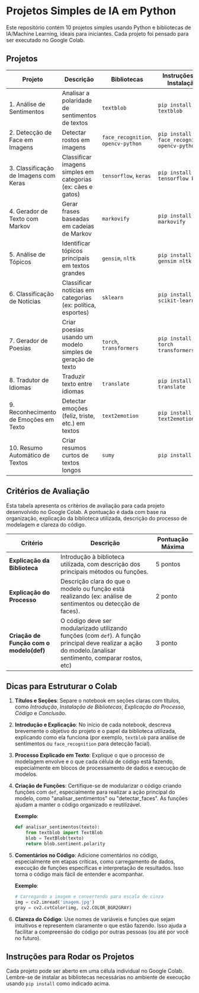 # Projetos Simples de IA em Python

Este repositório contém 10 projetos simples usando Python e bibliotecas de IA/Machine Learning, ideais para iniciantes. Cada projeto foi pensado para ser executado no Google Colab.

## Projetos

| Projeto | Descrição | Bibliotecas | Instruções de Instalação |
| ------- | --------- | ----------- | ------------------------- |
| 1. Análise de Sentimentos | Analisar a polaridade de sentimentos de textos | `textblob` | `pip install textblob` |
| 2. Detecção de Face em Imagens | Detectar rostos em imagens | `face_recognition`, `opencv-python` | `pip install face_recognition opencv-python` |
| 3. Classificação de Imagens com Keras | Classificar imagens simples em categorias (ex: cães e gatos) | `tensorflow`, `keras` | `pip install tensorflow keras` |
| 4. Gerador de Texto com Markov | Gerar frases baseadas em cadeias de Markov | `markovify` | `pip install markovify` |
| 5. Análise de Tópicos | Identificar tópicos principais em textos grandes | `gensim`, `nltk` | `pip install gensim nltk` |
| 6. Classificação de Notícias | Classificar notícias em categorias (ex: política, esportes) | `sklearn` | `pip install scikit-learn` |
| 7. Gerador de Poesias | Criar poesias usando um modelo simples de geração de texto | `torch`, `transformers` | `pip install torch transformers` |
| 8. Tradutor de Idiomas | Traduzir texto entre idiomas | `translate` | `pip install translate` |
| 9. Reconhecimento de Emoções em Texto | Detectar emoções (feliz, triste, etc.) em textos | `text2emotion` | `pip install text2emotion` |
| 10. Resumo Automático de Textos | Criar resumos curtos de textos longos | `sumy` | `pip install sumy` |

## Critérios de Avaliação

Esta tabela apresenta os critérios de avaliação para cada projeto desenvolvido no Google Colab. A pontuação é dada com base na organização, explicação da biblioteca utilizada, descrição do processo de modelagem e clareza do código.

| Critério                        | Descrição                                                                                                        | Pontuação Máxima |
| ------------------------------- | ---------------------------------------------------------------------------------------------------------------- | ---------------- |
| **Explicação da Biblioteca**    | Introdução à biblioteca utilizada, com descrição dos principais métodos ou funções.                             | 5 pontos        |
| **Explicação do Processo**      | Descrição clara do que o modelo ou função está realizando (ex: análise de sentimentos ou detecção de faces).    | 2 ponto          |
| **Criação de Função com o modelo(def)**     | O código deve ser modularizado utilizando funções (com `def`). A função principal deve realizar a ação do modelo.(analisar sentimento, comparar rostos, etc) | 3 ponto          |

## Dicas para Estruturar o Colab

1. **Títulos e Seções**: Separe o notebook em seções claras com títulos, como *Introdução*, *Instalação de Bibliotecas*, *Explicação do Processo*, *Código* e *Conclusão*.

2. **Introdução e Explicação**: No início de cada notebook, descreva brevemente o objetivo do projeto e o papel da biblioteca utilizada, explicando como ela funciona (por exemplo, `textblob` para análise de sentimentos ou `face_recognition` para detecção facial).

3. **Processo Explicado em Texto**: Explique o que o processo de modelagem envolve e o que cada célula de código está fazendo, especialmente em blocos de processamento de dados e execução de modelos.

4. **Criação de Funções**: Certifique-se de modularizar o código criando funções com `def`, especialmente para realizar a ação principal do modelo, como "analisar_sentimentos" ou "detectar_faces". As funções ajudam a manter o código organizado e reutilizável.

    **Exemplo**:
    ```python
    def analisar_sentimentos(texto):
        from textblob import TextBlob
        blob = TextBlob(texto)
        return blob.sentiment.polarity
    ```

5. **Comentários no Código**: Adicione comentários no código, especialmente em etapas críticas, como carregamento de dados, execução de funções específicas e interpretação de resultados. Isso torna o código mais fácil de entender e acompanhar.

    **Exemplo**:
    ```python
    # Carregando a imagem e convertendo para escala de cinza
    img = cv2.imread('imagem.jpg')
    gray = cv2.cvtColor(img, cv2.COLOR_BGR2GRAY)
    ```

6. **Clareza do Código**: Use nomes de variáveis e funções que sejam intuitivos e representem claramente o que estão fazendo. Isso ajuda a facilitar a compreensão do código por outras pessoas (ou até por você no futuro).

## Instruções para Rodar os Projetos

Cada projeto pode ser aberto em uma célula individual no Google Colab. Lembre-se de instalar as bibliotecas necessárias no ambiente de execução usando `pip install` como indicado acima.
